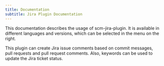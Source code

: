 ```yaml
---
title: Documentation
subtitle: Jira Plugin Documentation
---
```

This documentation describes the usage of scm-jira-plugin. 
It is available in different languages and versions, which can be selected in the menu on the right.

This plugin can create Jira issue comments based on commit messages, pull requests and pull request comments.
Also, keywords can be used to update the Jira ticket status.
